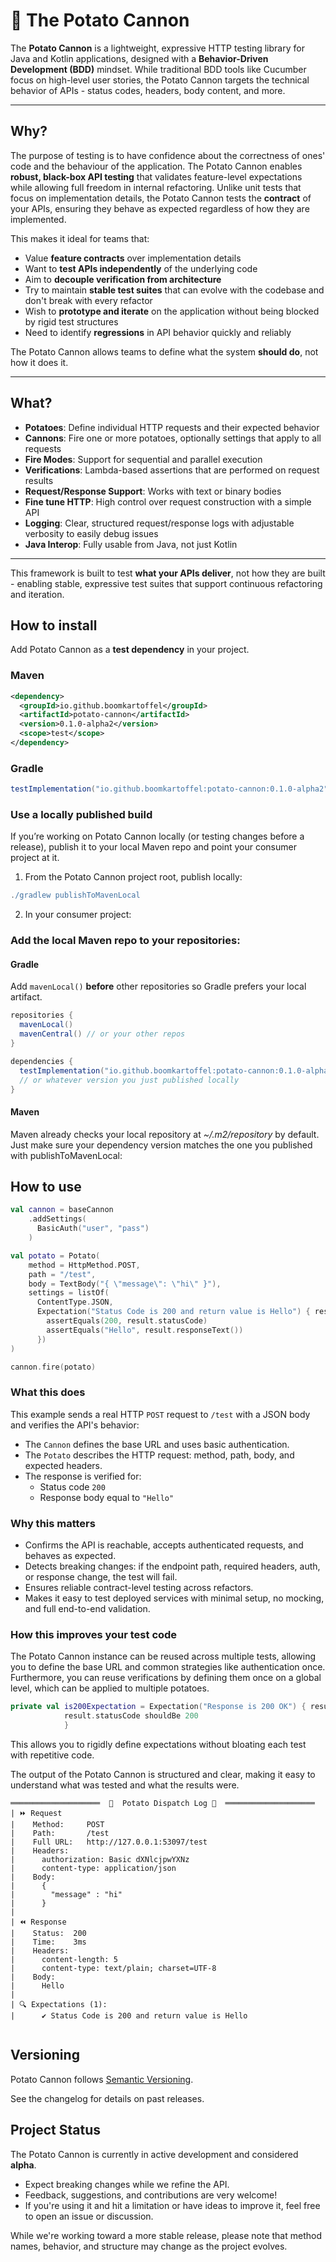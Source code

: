 # 🥔 The Potato Cannon

The **Potato Cannon** is a lightweight, expressive HTTP testing library for Java and Kotlin applications, designed with a **Behavior-Driven Development (BDD)** mindset. 
While traditional BDD tools like Cucumber focus on high-level user stories, the Potato Cannon targets the technical behavior of APIs - status codes, headers, body content, and more.

---

## Why?

The purpose of testing is to have confidence about the correctness of ones' code and the behaviour of the application. 
The Potato Cannon enables **robust, black-box API testing** that validates feature-level expectations while allowing full freedom in internal refactoring.
Unlike unit tests that focus on implementation details, the Potato Cannon tests the **contract** of your APIs, ensuring they behave as expected regardless of how they are implemented.

This makes it ideal for teams that:

- Value **feature contracts** over implementation details
- Want to **test APIs independently** of the underlying code
- Aim to **decouple verification from architecture**
- Try to maintain **stable test suites** that can evolve with the codebase and don't break with every refactor
- Wish to **prototype and iterate** on the application without being blocked by rigid test structures
- Need to identify **regressions** in API behavior quickly and reliably

The Potato Cannon allows teams to define what the system **should do**, not how it does it.

---

## What?

- **Potatoes**: Define individual HTTP requests and their expected behavior
- **Cannons**: Fire one or more potatoes, optionally settings that apply to all requests
- **Fire Modes**: Support for sequential and parallel execution
- **Verifications**: Lambda-based assertions that are performed on request results
- **Request/Response Support**: Works with text or binary bodies
- **Fine tune HTTP**: High control over request construction with a simple API
- **Logging**: Clear, structured request/response logs with adjustable verbosity to easily debug issues
- **Java Interop**: Fully usable from Java, not just Kotlin

---

This framework is built to test **what your APIs deliver**, not how they are built - enabling stable, expressive test suites that support continuous refactoring and iteration.


## How to install

Add Potato Cannon as a **test dependency** in your project.

### Maven

```xml
<dependency>
  <groupId>io.github.boomkartoffel</groupId>
  <artifactId>potato-cannon</artifactId>
  <version>0.1.0-alpha2</version>
  <scope>test</scope>
</dependency>
```

### Gradle

```gradle
testImplementation("io.github.boomkartoffel:potato-cannon:0.1.0-alpha2")
```

### Use a locally published build

If you’re working on Potato Cannon locally (or testing changes before a release), publish it to your local Maven repo and point your consumer project at it.

1. From the Potato Cannon project root, publish locally:

```gradle
./gradlew publishToMavenLocal
```

2. In your consumer project:

### Add the local Maven repo to your repositories:
#### Gradle
Add `mavenLocal()` **before** other repositories so Gradle prefers your local artifact.

```gradle
repositories {
  mavenLocal()
  mavenCentral() // or your other repos
}

dependencies {
  testImplementation("io.github.boomkartoffel:potato-cannon:0.1.0-alpha2")
  // or whatever version you just published locally
}
```

#### Maven
Maven already checks your local repository at *~/.m2/repository* by default.
Just make sure your dependency version matches the one you published with publishToMavenLocal:


## How to use

```kotlin
val cannon = baseCannon
    .addSettings(
      BasicAuth("user", "pass")
    )

val potato = Potato(
    method = HttpMethod.POST,
    path = "/test",
    body = TextBody("{ \"message\": \"hi\" }"),
    settings = listOf(
      ContentType.JSON,
      Expectation("Status Code is 200 and return value is Hello") { result ->
        assertEquals(200, result.statusCode)
        assertEquals("Hello", result.responseText())
      })
)

cannon.fire(potato)
```

### What this does

This example sends a real HTTP `POST` request to `/test` with a JSON body and verifies the API's behavior:

- The `Cannon` defines the base URL and uses basic authentication.
- The `Potato` describes the HTTP request: method, path, body, and expected headers.
- The response is verified for:
    - Status code `200`
    - Response body equal to `"Hello"`

### Why this matters

- Confirms the API is reachable, accepts authenticated requests, and behaves as expected.
- Detects breaking changes: if the endpoint path, required headers, auth, or response change, the test will fail.
- Ensures reliable contract-level testing across refactors.
- Makes it easy to test deployed services with minimal setup, no mocking, and full end-to-end validation.


### How this improves your test code

The Potato Cannon instance can be reused across multiple tests, allowing you to define the base URL and common strategies like authentication once. 
Furthermore, you can reuse verifications by defining them once on a global level, which can be applied to multiple potatoes.

```kotlin
private val is200Expectation = Expectation("Response is 200 OK") { result ->
            result.statusCode shouldBe 200
            }
```
This allows you to rigidly define expectations without bloating each test with repetitive code.

The output of the Potato Cannon is structured and clear, making it easy to understand what was tested and what the results were.

```
════════════════════  🥔  Potato Dispatch Log 🥔  ════════════════════
| ⏩ Request
|    Method:     POST
|    Path:       /test
|    Full URL:   http://127.0.0.1:53097/test
|    Headers:
|      authorization: Basic dXNlcjpwYXNz
|      content-type: application/json
|    Body:
|      {
|        "message" : "hi"
|      }
| 
| ⏪ Response
|    Status:  200
|    Time:    3ms
|    Headers:
|      content-length: 5
|      content-type: text/plain; charset=UTF-8
|    Body:
|      Hello
| 
| 🔍 Expectations (1):
|      ✔ Status Code is 200 and return value is Hello


```

## Versioning

Potato Cannon follows [Semantic Versioning](https://semver.org/).

See the changelog for details on past releases.


## Project Status

The Potato Cannon is currently in active development and considered **alpha**.

- Expect breaking changes while we refine the API.
- Feedback, suggestions, and contributions are very welcome!
- If you're using it and hit a limitation or have ideas to improve it, feel free to open an issue or discussion.

While we're working toward a more stable release, please note that method names, behavior, and structure may change as the project evolves.








